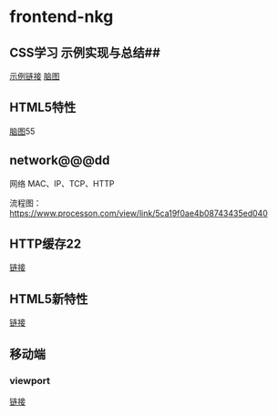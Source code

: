 # frontend-nkg

## CSS学习 示例实现与总结##

[示例链接](http://47.105.155.183)
[脑图](https://www.processon.com/view/link/5c5e44e0e4b0fa03ceaed3ad)

## HTML5特性

[脑图](https://www.processon.com/view/link/5cc46bcbe4b08b66b9bd95de)55

## network@@@dd
网络 MAC、IP、TCP、HTTP

流程图：https://www.processon.com/view/link/5ca19f0ae4b08743435ed040

## HTTP缓存22
[链接](https://www.processon.com/view/link/5cda8729e4b003096ddc7b62)

## HTML5新特性
[链接](https://www.processon.com/view/link/5cc46bcbe4b08b66b9bd95de)

## 移动端
### viewport
[链接](https://www.processon.com/view/link/5ce20911e4b05071d486a50b)
##
##
